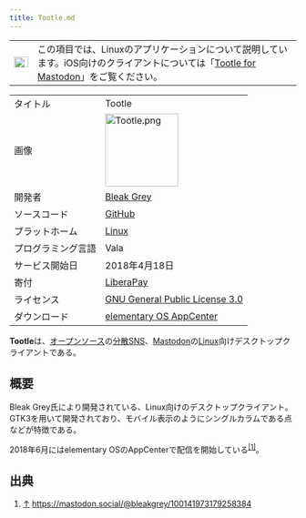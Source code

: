 ```yaml
---
title: Tootle.md
---
```

<div>

<div>

|                                                                                                                                                                                                                                                                                                                                                 |                                                                                                                                                                                   |
|-------------------------------------------------------------------------------------------------------------------------------------------------------------------------------------------------------------------------------------------------------------------------------------------------------------------------------------------------|-----------------------------------------------------------------------------------------------------------------------------------------------------------------------------------|
| [<img src="/images/thumb/5/5f/Disambig_gray.svg/25px-Disambig_gray.svg.png" srcset="/images/thumb/5/5f/Disambig_gray.svg/38px-Disambig_gray.svg.png 1.5x, /images/thumb/5/5f/Disambig_gray.svg/50px-Disambig_gray.svg.png 2x" width="25" height="19" alt="曖昧さ回避" />](/%E3%83%95%E3%82%A1%E3%82%A4%E3%83%AB:Disambig_gray.svg "曖昧さ回避") | この項目では、Linuxのアプリケーションについて説明しています。iOS向けのクライアントについては「[Tootle for Mastodon](/Tootle_for_Mastodon "Tootle for Mastodon")」をご覧ください。 |

</div>

|                    |                                                                                                                                     |
|--------------------|-------------------------------------------------------------------------------------------------------------------------------------|
| タイトル           | Tootle                                                                                                                              |
| 画像               | [<img src="/images/a/a2/Tootle.png" width="128" height="128" alt="Tootle.png" />](/%E3%83%95%E3%82%A1%E3%82%A4%E3%83%AB:Tootle.png) |
| 開発者             | <a href="https://mastodon.social/@bleakgrey" rel="nofollow">Bleak Grey</a>                                                          |
| ソースコード       | <a href="https://github.com/bleakgrey/tootle" rel="nofollow">GitHub</a>                                                             |
| プラットホーム     | [Linux](https://ja.wikipedia.org/wiki/Linux "w:Linux")                                                                              |
| プログラミング言語 | Vala                                                                                                                                |
| サービス開始日     | 2018年4月18日                                                                                                                       |
| 寄付               | <a href="https://liberapay.com/bleakgrey/donate" rel="nofollow">LiberaPay</a>                                                       |
| ライセンス         | [GNU General Public License 3.0](/GNU_General_Public_License "GNU General Public License")                                          |
| ダウンロード       | <a href="https://appcenter.elementary.io/com.github.bleakgrey.tootle.desktop" rel="nofollow">elementary OS AppCenter</a>            |

  
**Tootle**は、[オープンソース](/%E3%82%AA%E3%83%BC%E3%83%97%E3%83%B3%E3%82%BD%E3%83%BC%E3%82%B9 "オープンソース")の[分散SNS](/%E5%88%86%E6%95%A3SNS "分散SNS")、[Mastodon](/Mastodon "Mastodon")の[Linux](https://ja.wikipedia.org/wiki/Linux "w:Linux")向けデスクトップクライアントである。

## 概要

Bleak Grey氏により開発されている、Linux向けのデスクトップクライアント。GTK3を用いて開発されており、モバイル表示のようにシングルカラムである点などが特徴である。

2018年6月にはelementary OSのAppCenterで配信を開始している<sup>[\[1\]](#cite_note-1)</sup>。

## 出典

<div>

1.  [↑](#cite_ref-1) <a href="https://mastodon.social/@bleakgrey/100141973179258384" rel="nofollow">https://mastodon.social/@bleakgrey/100141973179258384</a>

</div>

</div>
